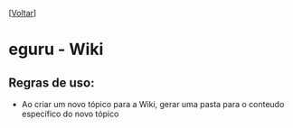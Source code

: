 <!-- TITLE: Leiame -->
<!-- SUBTITLE: A quick summary of Leiame -->

\[[Voltar](home)]

# eguru - Wiki

## Regras de uso:

* Ao criar um novo tópico para a Wiki, gerar uma pasta para o conteudo específico do novo tópico